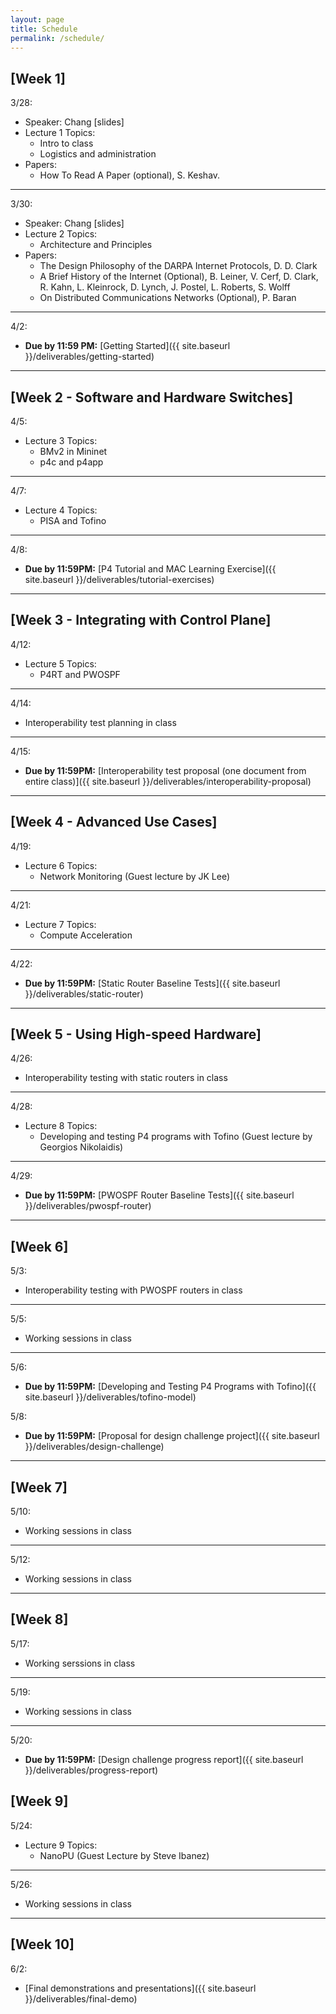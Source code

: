 ```yaml
---
layout: page
title: Schedule
permalink: /schedule/
---
```


## **[Week 1]**

3/28:
* Speaker: Chang [slides]
* Lecture 1 Topics:    
    * Intro to class
    * Logistics and administration
* Papers: 
    * How To Read A Paper (optional), S. Keshav.

---

3/30:
* Speaker: Chang [slides]
* Lecture 2 Topics:
    * Architecture and Principles
* Papers:
    * The Design Philosophy of the DARPA Internet Protocols, D. D. Clark
    * A Brief History of the Internet (Optional), B. Leiner, V. Cerf, D. Clark, R. Kahn, L. Kleinrock, D. Lynch, J. Postel, L. Roberts, S. Wolff
    * On Distributed Communications Networks (Optional), P. Baran
 
---

4/2:
* **Due by 11:59 PM:** [Getting Started]({{ site.baseurl }}/deliverables/getting-started)

---

## **[Week 2 - Software and Hardware Switches]**

4/5:
* Lecture 3 Topics:
    * BMv2 in Mininet
    * p4c and p4app

---

4/7:
* Lecture 4 Topics:
    * PISA and Tofino

---

4/8:
* **Due by 11:59PM:** [P4 Tutorial and MAC Learning Exercise]({{ site.baseurl }}/deliverables/tutorial-exercises)

---

## **[Week 3 - Integrating with Control Plane]**

4/12:
* Lecture 5 Topics:
    * P4RT and PWOSPF

---

4/14:
* Interoperability test planning in class

---

4/15:
* **Due by 11:59PM:** [Interoperability test proposal (one document from entire class)]({{ site.baseurl }}/deliverables/interoperability-proposal)

---

## **[Week 4 - Advanced Use Cases]**

4/19:
* Lecture 6 Topics:
    * Network Monitoring (Guest lecture by JK Lee)

---

4/21:
* Lecture 7 Topics:
    * Compute Acceleration

---

4/22:
* **Due by 11:59PM:** [Static Router Baseline Tests]({{ site.baseurl }}/deliverables/static-router)

---

## **[Week 5 - Using High-speed Hardware]**

4/26:
* Interoperability testing with static routers in class

---

4/28:
* Lecture 8 Topics:
    * Developing and testing P4 programs with Tofino (Guest lecture by Georgios Nikolaidis)

---

4/29:
* **Due by 11:59PM:** [PWOSPF Router Baseline Tests]({{ site.baseurl }}/deliverables/pwospf-router)

---

## **[Week 6]**

5/3:
* Interoperability testing with PWOSPF routers in class

---

5/5:
* Working sessions in class

---

5/6:
* **Due by 11:59PM:** [Developing and Testing P4 Programs with Tofino]({{ site.baseurl }}/deliverables/tofino-model)

5/8:
* **Due by 11:59PM:** [Proposal for design challenge project]({{ site.baseurl }}/deliverables/design-challenge)

---

## **[Week 7]**

5/10:
* Working sessions in class

---

5/12:
* Working sessions in class

---

## **[Week 8]**

5/17:
* Working serssions in class

---

5/19:
* Working sessions in class

---

5/20:
* **Due by 11:59PM:** [Design challenge progress report]({{ site.baseurl }}/deliverables/progress-report)

## **[Week 9]**


5/24:
* Lecture 9 Topics:
    * NanoPU (Guest Lecture by Steve Ibanez)   

---

5/26:
* Working sessions in class

---

## **[Week 10]**

6/2:
* [Final demonstrations and presentations]({{ site.baseurl }}/deliverables/final-demo)



